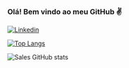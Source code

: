 ### Olá! Bem vindo ao meu GitHub ✌️

[![Linkedin](https://img.shields.io/badge/LinkedIn-0077B5?style=for-the-badge&logo=linkedin&logoColor=white)](https://www.linkedin.com/in/everton-sales-354909266/)

[![Top Langs](https://github-readme-stats.vercel.app/api/top-langs/?username=evertonsalesdev&hide_progress=true)](https://github.com/anuraghazra/github-readme-stats)

![Sales GitHub stats](https://github-readme-stats.vercel.app/api?username=evertonsalesdev&show_icons=true&theme=radical)
